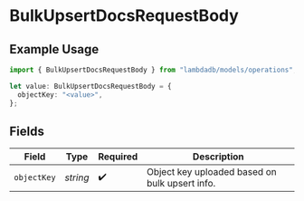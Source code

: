 # BulkUpsertDocsRequestBody

## Example Usage

```typescript
import { BulkUpsertDocsRequestBody } from "lambdadb/models/operations";

let value: BulkUpsertDocsRequestBody = {
  objectKey: "<value>",
};
```

## Fields

| Field                                          | Type                                           | Required                                       | Description                                    |
| ---------------------------------------------- | ---------------------------------------------- | ---------------------------------------------- | ---------------------------------------------- |
| `objectKey`                                    | *string*                                       | :heavy_check_mark:                             | Object key uploaded based on bulk upsert info. |